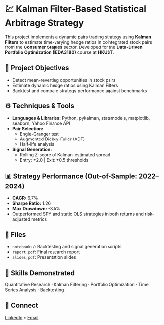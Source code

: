 # 💹 Kalman Filter-Based Statistical Arbitrage Strategy

This project implements a dynamic pairs trading strategy using **Kalman Filters** to estimate time-varying hedge ratios in cointegrated stock pairs from the **Consumer Staples** sector. Developed for the **Data-Driven Portfolio Optimization (IEDA3180)** course at **HKUST**.

## 🧠 Project Objectives
- Detect mean-reverting opportunities in stock pairs
- Estimate dynamic hedge ratios using Kalman Filters
- Backtest and compare strategy performance against benchmarks

## ⚙️ Techniques & Tools
- **Languages & Libraries:** Python, pykalman, statsmodels, matplotlib, seaborn, Yahoo Finance API
- **Pair Selection:**
  - Engle-Granger test
  - Augmented Dickey-Fuller (ADF)
  - Half-life analysis
- **Signal Generation:**
  - Rolling Z-score of Kalman-estimated spread
  - Entry: ±2.0 | Exit: ±0.5 thresholds

## 📊 Strategy Performance (Out-of-Sample: 2022–2024)
- **CAGR:** 6.7%
- **Sharpe Ratio:** 1.26
- **Max Drawdown:** -3.5%
- Outperformed SPY and static OLS strategies in both returns and risk-adjusted metrics

## 📂 Files
- `notebooks/`: Backtesting and signal generation scripts
- `report.pdf`: Final research report
- `slides.pdf`: Presentation slides

## 🧰 Skills Demonstrated
Quantitative Research · Kalman Filtering · Portfolio Optimization · Time Series Analysis · Backtesting

## 🔗 Connect
[LinkedIn]([https://www.linkedin.com/in/your-profile](http://www.linkedin.com/in/tin-tak-chong)) • [Email](mailto:chongtt062@gmail.com)
